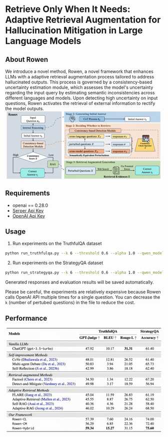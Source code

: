 # Retrieve Only When It Needs: Adaptive Retrieval Augmentation for Hallucination Mitigation in Large Language Models

## About Rowen
We introduce a novel method, Rowen, a novel framework that enhances LLMs with a adaptive retrieval augmentation process tailored to address hallucinated outputs. This process is governed by a consistency-based uncertainty estimation module, which assesses the model's uncertainty regarding the input query by estimating semantic inconsistencies across different languages and models. Upon detecting high uncertainty on input questions, Rowen activates the retrieval of external information to rectify the model outputs.
![Overview](fig/method.png)

## Requirements
- openai == 0.28.0
- [Serper Api Key](https://serper.dev/)
- [OpenAI Api Key](https://chat.openai.com)

## Usage
1. Run experiments on the TruthfulQA dataset

```bash
python run_truthfulqa.py --k 6 --threshold 0.6 --alpha 1.0 --qwen_model_name qwen-max-0428 --mode hybrid
```

2. Run experiments on the StrategyQA dataset

```bash
python run_strategyqa.py --k 6 --threshold 0.6 --alpha 1.0 --qwen_model_name qwen-max-0428 --mode hybrid
```

Generated responses and evaluation results will be saved automatically.

Please be careful, the experiments are relatively expensive because Rowen calls OpenAI API multiple times for a single question. You can decrease the `k` (number of pertubed questions) in the file to reduce the cost.

## Performance
![Main Result of Rowen](fig/main_results.png)
